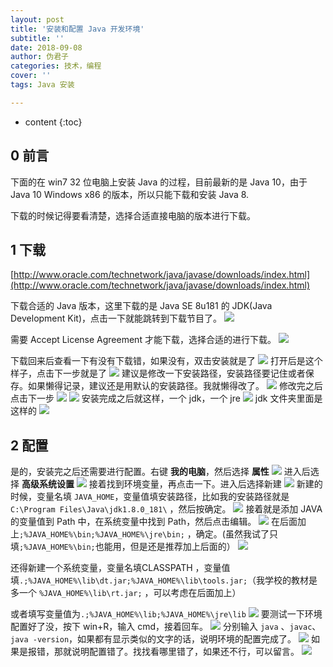 ```yaml
---
layout: post
title: '安装和配置 Java 开发环境'
subtitle: ''
date: 2018-09-08
author: 伪君子
categories: 技术，编程
cover: ''
tags: Java 安装

---
```


* content
{:toc}
## 0 前言

下面的在 win7 32 位电脑上安装 Java 的过程，目前最新的是 Java 10，由于 Java 10 Windows x86 的版本，所以只能下载和安装 Java 8.

下载的时候记得要看清楚，选择合适直接电脑的版本进行下载。

## 1 下载

[http://www.oracle.com/technetwork/java/javase/downloads/index.html](http://www.oracle.com/technetwork/java/javase/downloads/index.html)

下载合适的 Java 版本，这里下载的是 Java SE 8u181 的 JDK(Java Development Kit)，点击一下就能跳转到下载节目了。
![](https://upload-images.jianshu.io/upload_images/2989110-6d095ef8a703079c.png?imageMogr2/auto-orient/strip%7CimageView2/2/w/1240)

需要 Accept License Agreement 才能下载，选择合适的进行下载。
![](https://upload-images.jianshu.io/upload_images/2989110-ec30ae1403785386.png?imageMogr2/auto-orient/strip%7CimageView2/2/w/1240)

下载回来后查看一下有没有下载错，如果没有，双击安装就是了
![](https://upload-images.jianshu.io/upload_images/2989110-c7a6dafaa895a77e.png?imageMogr2/auto-orient/strip%7CimageView2/2/w/1240)
打开后是这个样子，点击下一步就是了
![](https://upload-images.jianshu.io/upload_images/2989110-2a59b18c1fc29295.png?imageMogr2/auto-orient/strip%7CimageView2/2/w/1240)
建议是修改一下安装路径，安装路径要记住或者保存。如果懒得记录，建议还是用默认的安装路径。我就懒得改了。
![](https://upload-images.jianshu.io/upload_images/2989110-3ef0f372eb4c0343.png?imageMogr2/auto-orient/strip%7CimageView2/2/w/1240)
修改完之后点击下一步
![](https://upload-images.jianshu.io/upload_images/2989110-d699fbf59ab4cc79.png?imageMogr2/auto-orient/strip%7CimageView2/2/w/1240)
![](https://upload-images.jianshu.io/upload_images/2989110-6111ebc02ed0ca12.png?imageMogr2/auto-orient/strip%7CimageView2/2/w/1240)
安装完成之后就这样，一个 jdk，一个 jre
![](https://upload-images.jianshu.io/upload_images/2989110-e27acbca4443d1e7.png?imageMogr2/auto-orient/strip%7CimageView2/2/w/1240)
jdk 文件夹里面是这样的
![](https://upload-images.jianshu.io/upload_images/2989110-e60fa1345fd680dc.png?imageMogr2/auto-orient/strip%7CimageView2/2/w/1240)

## 2 配置

是的，安装完之后还需要进行配置。右键 **我的电脑**，然后选择 **属性**
![](https://upload-images.jianshu.io/upload_images/2989110-3cd34158dfc489af.png?imageMogr2/auto-orient/strip%7CimageView2/2/w/1240)
进入后选择 **高级系统设置**
![](https://upload-images.jianshu.io/upload_images/2989110-66744f3dbf4997a6.png?imageMogr2/auto-orient/strip%7CimageView2/2/w/1240)
接着找到环境变量，再点击一下。进入后选择新建
![](https://upload-images.jianshu.io/upload_images/2989110-516e6fd9177ba59f.png?imageMogr2/auto-orient/strip%7CimageView2/2/w/1240)
新建的时候，变量名填 `JAVA_HOME`，变量值填安装路径，比如我的安装路径就是 `C:\Program Files\Java\jdk1.8.0_181\` ，然后按确定。
![](https://upload-images.jianshu.io/upload_images/2989110-7bc39c66089464df.png?imageMogr2/auto-orient/strip%7CimageView2/2/w/1240)
接着就是添加 JAVA 的变量值到 Path 中，在系统变量中找到 Path，然后点击编辑。
![](https://upload-images.jianshu.io/upload_images/2989110-cd007dcde6c6d9d6.png?imageMogr2/auto-orient/strip%7CimageView2/2/w/1240)
在后面加上`;%JAVA_HOME%\bin;%JAVA_HOME%\jre\bin;` ，确定。(虽然我试了只填`;%JAVA_HOME%\bin;`也能用，但是还是推荐加上后面的）
![](https://upload-images.jianshu.io/upload_images/2989110-4a7154c158c5e3f1.png?imageMogr2/auto-orient/strip%7CimageView2/2/w/1240)

还得新建一个系统变量，变量名填CLASSPATH ，变量值填`.;%JAVA_HOME%\lib\dt.jar;%JAVA_HOME%\lib\tools.jar;`（我学校的教材是多一个 `%JAVA_HOME%\lib\rt.jar;` ，可以考虑在后面加上）

或者填写变量值为`.;%JAVA_HOME%\lib;%JAVA_HOME%\jre\lib`
![](https://upload-images.jianshu.io/upload_images/2989110-1f3af398060de4a3.png?imageMogr2/auto-orient/strip%7CimageView2/2/w/1240)
要测试一下环境配置好了没，按下 win+R，输入 cmd，接着回车。
![](https://upload-images.jianshu.io/upload_images/2989110-993820d1ac43d57b.png?imageMogr2/auto-orient/strip%7CimageView2/2/w/1240)
分别输入 `java` 、`javac`、`java -version`，如果都有显示类似的文字的话，说明环境的配置完成了。
![](https://upload-images.jianshu.io/upload_images/2989110-e151a25277be04b2.png?imageMogr2/auto-orient/strip%7CimageView2/2/w/1240)
如果是报错，那就说明配置错了。找找看哪里错了，如果还不行，可以留言。
![](https://upload-images.jianshu.io/upload_images/2989110-cd7b9dfed2414312.png?imageMogr2/auto-orient/strip%7CimageView2/2/w/1240)